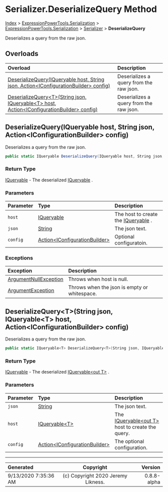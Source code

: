 ﻿# Serializer.DeserializeQuery Method

[Index](../index.md) > [ExpressionPowerTools.Serialization](ExpressionPowerTools.Serialization.a.md) > [ExpressionPowerTools.Serialization](ExpressionPowerTools.Serialization.n.md) > [Serializer](ExpressionPowerTools.Serialization.Serializer.cs.md) > **DeserializeQuery**

Deserializes a query from the raw json.

## Overloads

| Overload | Description |
| :-- | :-- |
| [DeserializeQuery(IQueryable host, String json, Action&lt;IConfigurationBuilder> config)](#deserializequeryiqueryable-host-string-json-actioniconfigurationbuilder-config) | Deserializes a query from the raw json. |
| [DeserializeQuery&lt;T>(String json, IQueryable&lt;T> host, Action&lt;IConfigurationBuilder> config)](#deserializequerytstring-json-iqueryablet-host-actioniconfigurationbuilder-config) | Deserializes a query from the raw json. |
## DeserializeQuery(IQueryable host, String json, Action&lt;IConfigurationBuilder> config)

Deserializes a query from the raw json.

```csharp
public static IQueryable DeserializeQuery(IQueryable host, String json, Action<IConfigurationBuilder> config)
```

### Return Type

 [IQueryable](https://docs.microsoft.com/dotnet/api/system.linq.iqueryable)  - The deserialized [IQueryable](https://docs.microsoft.com/dotnet/api/system.linq.iqueryable) .

### Parameters

| Parameter | Type | Description |
| :-- | :-- | :-- |
| `host` | [IQueryable](https://docs.microsoft.com/dotnet/api/system.linq.iqueryable) | The host to create the [IQueryable](https://docs.microsoft.com/dotnet/api/system.linq.iqueryable) . |
| `json` | [String](https://docs.microsoft.com/dotnet/api/system.string) | The json text. |
| `config` | [Action&lt;IConfigurationBuilder>](https://docs.microsoft.com/dotnet/api/system.action-1) | Optional configuratoin. |

### Exceptions

| Exception | Description |
| :-- | :-- |
| [ArgumentNullException](https://docs.microsoft.com/dotnet/api/system.argumentnullexception) | Throws when host is null. |
| [ArgumentException](https://docs.microsoft.com/dotnet/api/system.argumentexception) | Throws when the json is empty or whitespace. |

## DeserializeQuery&lt;T>(String json, IQueryable&lt;T> host, Action&lt;IConfigurationBuilder> config)

Deserializes a query from the raw json.

```csharp
public static IQueryable<T> DeserializeQuery<T>(String json, IQueryable<T> host, Action<IConfigurationBuilder> config)
```

### Return Type

 [IQueryable](https://docs.microsoft.com/dotnet/api/system.linq.iqueryable)  - The deserialized [IQueryable&lt;out T>](https://docs.microsoft.com/dotnet/api/system.linq.iqueryable-1) .

### Parameters

| Parameter | Type | Description |
| :-- | :-- | :-- |
| `json` | [String](https://docs.microsoft.com/dotnet/api/system.string) | The json text. |
| `host` | [IQueryable&lt;T>](https://docs.microsoft.com/dotnet/api/system.linq.iqueryable-1) | The [IQueryable&lt;out T>](https://docs.microsoft.com/dotnet/api/system.linq.iqueryable-1) host to create the query. |
| `config` | [Action&lt;IConfigurationBuilder>](https://docs.microsoft.com/dotnet/api/system.action-1) | The optional configuration. |



---

| Generated | Copyright | Version |
| :-- | :-: | --: |
| 9/13/2020 7:35:36 AM | (c) Copyright 2020 Jeremy Likness. | 0.8.8-alpha |
